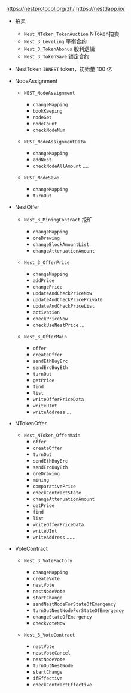 https://nestprotocol.org/zh/
https://nestdapp.io/

- 拍卖
  - `Nest_NToken_TokenAuction` NToken拍卖
  - `Nest_3_Leveling` 平衡合约
  - `Nest_3_TokenAbonus` 股利逻辑
  - `Nest_3_TokenSave` 锁定合约

- NestToken
`IBNEST` token，初始量 100 亿

- NodeAssignment
  - `NEST_NodeAssignment`
    - `changeMapping`
    - `bookKeeping`
    - `nodeGet`
    - `nodeCount`
    - `checkNodeNum`
  - `NEST_NodeAssignmentData`
    - `changeMapping`
    - `addNest`
    - `checkNodeAllAmount`
    ....

  - `NEST_NodeSave`
    - `changeMapping`
    - `turnOut`

- NestOffer
  - `Nest_3_MiningContract` 挖矿
    - `changeMapping`
    - `oreDrawing`
    - `changeBlockAmountList`
    - `changeAttenuationAmount`

  - `Nest_3_OfferPrice`
    - `changeMapping`
    - `addPrice`
    - `changePrice`
    - `updateAndCheckPriceNow`
    - `updateAndCheckPricePrivate`
    - `updateAndCheckPriceList`
    - `activation`
    - `checkPriceNow`
    - `checkUseNestPrice`
    ...

  - `Nest_3_OfferMain`
    - `offer`
    - `createOffer`
    - `sendEthBuyErc`
    - `sendErcBuyEth`
    - `turnOut`
    - `getPrice`
    - `find`
    - `list`
    - `writeOfferPriceData`
    - `writeUInt`
    - `writeAddress`
    ...

- NTokenOffer
  - `Nest_NToken_OfferMain`
    - `offer`
    - `createOffer`
    - `turnOut`
    - `sendEthBuyErc`
    - `sendErcBuyEth`
    - `oreDrawing`
    - `mining`
    - `comparativePrice`
    - `checkContractState`
    - `changeAttenuationAmount`
    - `getPrice`
    - `find`
    - `list`
    - `writeOfferPriceData`
    - `writeUInt`
    - `writeAddress`
    ......

- VoteContract
  - `Nest_3_VoteFactory`
    - `changeMapping`
    - `createVote`
    - `nestVote`
    - `nestNodeVote`
    - `startChange`
    - `sendNestNodeForStateOfEmergency`
    - `turnOutNestNodeForStateOfEmergency`
    - `changeStateOfEmergency`
    - `checkVoteNow`

  - `Nest_3_VoteContract`
    - `nestVote`
    - `nestVoteCancel`
    - `nestNodeVote`
    - `turnOutNestNode`
    - `startChange`
    - `ifEffective`
    - `checkContractEffective`

